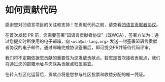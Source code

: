 # 如何贡献代码

感谢您对凹语言项目的关注和支持！在贡献代码之前，请查看[凹语言贡献者协议](https://wa-lang.org/community/wca.html)。

在首次发起 PR 前，您需要签署“凹语言贡献者协议”（既WCA），签署方法为：通过您提交时所使用的电子邮箱，向 `<wca@wa-lang.org>` 发送一封签署凹语言贡献者协议的电子邮件。通过邮箱完成协议签署后，即可提交PR并等待代码评审。

我们将不定期依据您贡献的重要性为您发放贡献点。若您是首次接收贡献点，我们将通过您的邮箱地址与您联系贡献点归属事宜。

在转入社区化运营后，贡献点将是您参与社区投票和收益分配的唯一凭证。